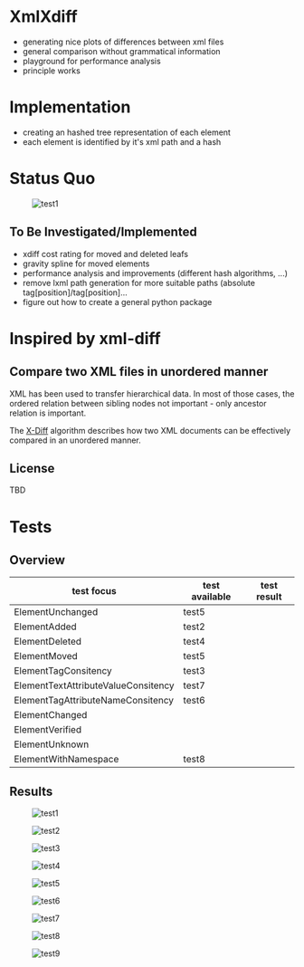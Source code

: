 # XmlXdiff #
 - generating nice plots of differences between xml files
 - general comparison without grammatical information
 - playground for performance analysis
 - principle works
 
# Implementation #
 - creating an hashed tree representation of each element
 - each element is identified by it's xml path and a hash

# Status Quo #

<figure>
	<img src="https://github.com/mmoosstt/XmlXdiff/tree/master/lib/XmlXdiff/tests/test1/xdiff_a_b.svg" alt="test1">
</figure>


## To Be Investigated/Implemented
 - xdiff cost rating for moved and deleted leafs
 - gravity spline for moved elements
 - performance analysis and improvements (different hash algorithms, ...)
 - remove lxml path generation for more suitable paths (absolute tag[position]/tag[position]...
 - figure out how to create a general python package
 
# Inspired by xml-diff #
## Compare two XML files in unordered manner #

XML has been used to transfer hierarchical data. 
In most of those cases, the ordered relation between sibling 
nodes not important - only ancestor relation is important.

The [X-Diff](http://pages.cs.wisc.edu/~yuanwang/xdiff.html) algorithm 
describes how two XML documents can be effectively compared in an unordered
manner.

## License ##

TBD

# Tests #

## Overview ##
|test focus|test available|test result|
|---|---|---|
|ElementUnchanged|test5|   |
|ElementAdded|test2|   |
|ElementDeleted|test4|   |
|ElementMoved|test5|   |
|ElementTagConsitency|test3|   |
|ElementTextAttributeValueConsitency|test7|   |
|ElementTagAttributeNameConsitency|test6|   |
|ElementChanged|   |   |
|ElementVerified|   |   |
|ElementUnknown|   |   |   |   |
|ElementWithNamespace|test8|   |   |   |

## Results ##

<figure>
	<img src="https://github.com/mmoosstt/XmlXdiff/tree/master/lib/XmlXdiff/tests/test1/xdiff_a_b.svg" alt="test1">
</figure>

<figure>
	<img src="https://github.com/mmoosstt/XmlXdiff/tree/master/lib/XmlXdiff/tests/test2/xdiff_a_b.svg" alt="test2">
</figure>

<figure>
	<img src="https://github.com/mmoosstt/XmlXdiff/tree/master/lib/XmlXdiff/tests/test3/xdiff_a_b.svg" alt="test3">
</figure>

<figure>
	<img src="https://github.com/mmoosstt/XmlXdiff/tree/master/lib/XmlXdiff/tests/test4/xdiff_a_b.svg" alt="test4">
</figure>

<figure>
	<img src="https://github.com/mmoosstt/XmlXdiff/tree/master/lib/XmlXdiff/tests/test5/xdiff_a_b.svg" alt="test5">
</figure>

<figure>
	<img src="https://github.com/mmoosstt/XmlXdiff/tree/master/lib/XmlXdiff/tests/test6/xdiff_a_b.svg" alt="test6">
</figure>

<figure>
	<img src="https://github.com/mmoosstt/XmlXdiff/tree/master/lib/XmlXdiff/tests/test7/xdiff_a_b.svg" alt="test7">
</figure>

<figure>
	<img src="https://github.com/mmoosstt/XmlXdiff/tree/master/lib/XmlXdiff/tests/test8/xdiff_a_b.svg" alt="test8">
</figure>

<figure>
	<img src="https://github.com/mmoosstt/XmlXdiff/tree/master/lib/XmlXdiff/tests/test9/xdiff_a_b.svg" alt="test9">
</figure>

